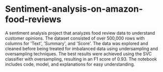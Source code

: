 # Sentiment-analysis-on-amazon-food-reviews

A sentiment analysis project that analyzes food review data to understand customer opinions. The dataset consisted of over 500,000 rows with columns for 'Text', 'Summary', and 'Score'. The data was explored and cleaned before being treated for imbalanced data using undersampling and oversampling techniques. The best results were achieved using the SVC classifier with oversampling, resulting in an F1 score of 0.93. The notebook includes code, model, and explanations for easy understanding.
